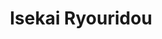 --- 
title: "Isekai Ryouridou"
publishdate: "2019-1-20T16:48:46+02:00"
src: "https://365manga.net/manga/isekai-ryouridou"
image: "https://data.365manga.net/images/thumbnails/32454-isekai-ryouridou.jpg"
description: " Tsurumi Asuta is a 17-year-old second year high school student. He was an apprentice cook working at the public diner 'Tsurumi-ya' that was managed by his father. One day, Tsurumi-ya is hit by fire and Asuta dived inside the burning shop in order to save his father's santoku knife which is said to be his father soul, where he found demise.
When he came to, he was…"
---